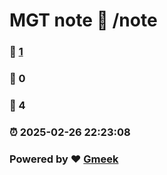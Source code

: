 # MGT note :link: /note 
### :page_facing_up: [1](/note/tag.html) 
### :speech_balloon: 0 
### :hibiscus: 4 
### :alarm_clock: 2025-02-26 22:23:08 
### Powered by :heart: [Gmeek](https://github.com/Meekdai/Gmeek)
